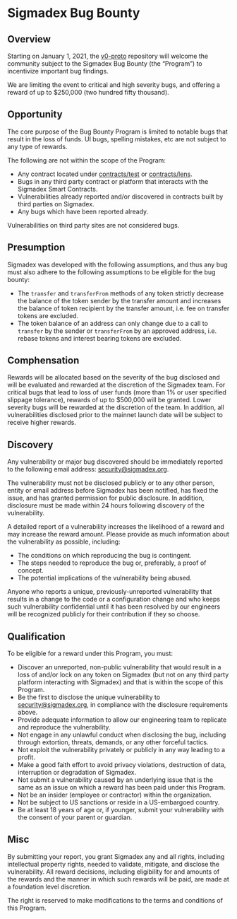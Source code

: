 # Sigmadex Bug Bounty

## Overview

Starting on January 1, 2021, the [v0-proto](https://github.com/sigmadex/v0-proto) repository will welcome the community
subject to the Sigmadex Bug Bounty (the “Program”) to incentivize important bug findings.

We are limiting the event to critical and high severity bugs, and offering a reward of up to $250,000 (two hundred fifty thousand).

## Opportunity

The core purpose of the Bug Bounty Program is limited to notable bugs that result in the loss of funds. UI bugs, spelling mistakes, etc are not subject to any type of rewards.

The following are not within the scope of the Program:

- Any contract located under [contracts/test](./contracts/test) or [contracts/lens](./contracts/lens).
- Bugs in any third party contract or platform that interacts with the Sigmadex Smart Contracts.
- Vulnerabilities already reported and/or discovered in contracts built by third parties on Sigmadex.
- Any bugs which have been reported already.

Vulnerabilities on third party sites are not considered bugs.

## Presumption

Sigmadex was developed with the following assumptions, and thus any bug must also adhere to the following assumptions
to be eligible for the bug bounty:

- The `transfer` and `transferFrom` methods of any token strictly decrease the balance of the token sender by the transfer amount and increases the balance of token recipient by the transfer amount, i.e. fee on transfer tokens are excluded.
- The token balance of an address can only change due to a call to `transfer` by the sender or `transferFrom` by an approved address, i.e. rebase tokens and interest bearing tokens are excluded.

## Comphensation

Rewards will be allocated based on the severity of the bug disclosed and will be evaluated and rewarded at the discretion of the Sigmadex team.
For critical bugs that lead to loss of user funds (more than 1% or user specified slippage tolerance),
rewards of up to $500,000 will be granted. Lower severity bugs will be rewarded at the discretion of the team.
In addition, all vulnerabilities disclosed prior to the mainnet launch date will be subject to receive higher rewards.

## Discovery

Any vulnerability or major bug discovered should be immediately reported to the following email address: [security@sigmadex.org](mailto:security@sigmadex.org).

The vulnerability must not be disclosed publicly or to any other person, entity or email address before Sigmadex has been notified, has fixed the issue, and has granted permission for public disclosure. In addition, disclosure must be made within 24 hours following discovery of the vulnerability.

A detailed report of a vulnerability increases the likelihood of a reward and may increase the reward amount. Please provide as much information about the vulnerability as possible, including:

- The conditions on which reproducing the bug is contingent.
- The steps needed to reproduce the bug or, preferably, a proof of concept.
- The potential implications of the vulnerability being abused.

Anyone who reports a unique, previously-unreported vulnerability that results in a change to the code or a configuration change and who keeps such vulnerability confidential until it has been resolved by our engineers will be recognized publicly for their contribution if they so choose.

## Qualification

To be eligible for a reward under this Program, you must:

- Discover an unreported, non-public vulnerability that would result in a loss of and/or lock on any token on Sigmadex (but not on any third party platform interacting with Sigmadex) and that is within the scope of this Program.
- Be the first to disclose the unique vulnerability to [security@sigmadex.org](mailto:security@sigmadex.org), in compliance with the disclosure requirements above.
- Provide adequate information to allow our engineering team to replicate and reproduce the vulnerability.
- Not engage in any unlawful conduct when disclosing the bug, including through extortion, threats, demands, or any other forceful tactics.
- Not exploit the vulnerability privately or publicly in any way leading to a profit.
- Make a good faith effort to avoid privacy violations, destruction of data, interruption or degradation of Sigmadex.
- Not submit a vulnerability caused by an underlying issue that is the same as an issue on which a reward has been paid under this Program.
- Not be an insider (employee or contractor) within the organization.
- Not be subject to US sanctions or reside in a US-embargoed country.
- Be at least 18 years of age or, if younger, submit your vulnerability with the consent of your parent or guardian.

## Misc

By submitting your report, you grant Sigmadex any and all rights, including intellectual property rights, needed to validate, mitigate, and disclose the vulnerability. All reward decisions, including eligibility for and amounts of the rewards and the manner in which such rewards will be paid, are made at a foundation level discretion.

The right is reserved to make modifications to the terms and conditions of this Program.
